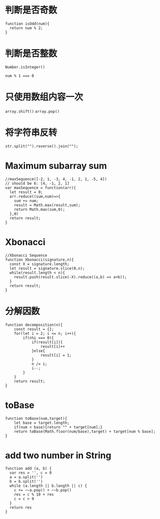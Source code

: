 # 判断是否奇数
```
function isOdd(num){
  return num % 2;
}
```
# 判断是否整数
```Number.isInteger()```

```num % 1 === 0```
# 只使用数组内容一次
```array.shift()```
```array.pop()```
# 将字符串反转
```
str.split("").reverse().join("");
```
# Maximum subarray sum
```
//maxSequence([-2, 1, -3, 4, -1, 2, 1, -5, 4])
// should be 6: [4, -1, 2, 1]
var maxSequence = function(arr){
  let result = 0;
  arr.reduce((sum,num)=>{
  	sum += num;
  	result = Math.max(result,sum);
  	return Math.max(sum,0);
  },0)
  return result;
}
```
# Xbonacci
```
//Xbonacci Sequence
function Xbonacci(signature,n){
  const X = signature.length;
  let result = signature.slice(0,n);
  while(result.length < n){
  	result.push(result.slice(-X).reduce((a,b) => a+b));
  }
  return result;
}
```
# 分解因数
```
function decomposition(n){
	const result = {};
	for(let i = 2; i <= n; i++){
		if(n%i === 0){
			if(result[i]){
				result[i]++
			}else{
				result[i] = 1;
			}
			n /= i;
			i--;
		}
	}
	return result;
}
```
# toBase
```
function toBase(num,target){
	let base = target.length;
	if(num < base){return "" + target[num];}
	return toBase(Math.floor(num/base),target) + target[num % base];
}
```
# add two number in String
```
function add (a, b) {
  var res = '', c = 0
  a = a.split('')
  b = b.split('')
  while (a.length || b.length || c) {
    c += ~~a.pop() + ~~b.pop()
    res = c % 10 + res
    c = c > 9
  }
  return res
}
```
